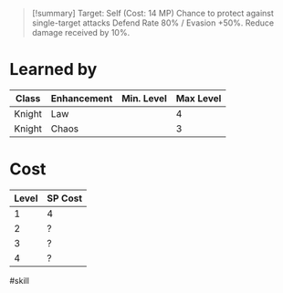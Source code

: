 >[!summary]
>Target: Self (Cost: 14 MP)
>Chance to protect against single-target attacks
>Defend Rate 80% / Evasion +50%.
>Reduce damage received by 10%.
# Learned by
| Class  | Enhancement | Min. Level | Max Level |
| ------ | ----------- | ---------- | --------- |
| Knight | Law         |            | 4         |
| Knight | Chaos       |            | 3          |
# Cost
| Level | SP Cost |
| ----- | ------- |
| 1     | 4       |
| 2     | ?       |
| 3     | ?       |
| 4     | ?       |

#skill 